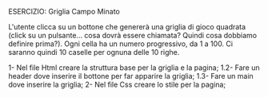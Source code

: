 ESERCIZIO: Griglia Campo Minato

L'utente clicca su un bottone che genererà una griglia di gioco quadrata (click su un pulsante... cosa dovrà essere chiamata? Quindi cosa dobbiamo definire prima?).
Ogni cella ha un numero progressivo, da 1 a 100.
Ci saranno quindi 10 caselle per ognuna delle 10 righe.

1- Nel file Html creare la struttura base per la griglia e la pagina;
1.2- Fare un header dove inserire il bottone per far apparire la griglia;
1.3- Fare un main dove inserire la griglia;
2- Nel file Css creare lo stile per la pagina;
